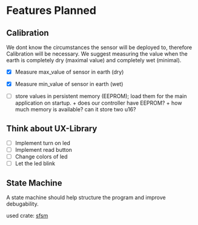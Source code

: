 # Features Planned

## Calibration
We dont know the circumstances the sensor will be deployed to, therefore Calibration will be necessary. We suggest measuring the value when the earth is completely dry (maximal value) and completely wet (minimal).

+ [x] Measure max_value of sensor in earth (dry)
+ [x] Measure min_value of sensor in earth (wet)
+ [ ] store values in persistent memory (EEPROM); load them for the main application on startup.
      + does our controller have EEPROM?
      + how much memory is available? can it store two u16?
      

## Think about UX-Library

+ [ ] Implement turn on led
+ [ ] Implement read button
+ [ ] Change colors of led
+ [ ] Let the led blink

## State Machine
A state machine should help structure the program and improve debugability. 

used crate: [sfsm](https://docs.rs/sfsm/0.4.3/sfsm/)



